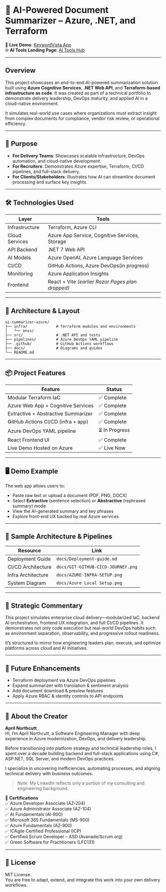 # 🧠 AI-Powered Document Summarizer – Azure, .NET, and Terraform

🔗 **Live Demo**: [KeywordVista App](https://keywordvista.azurewebsites.net)  
🌐 **AI Tools Landing Page**: [AI Tools Hub](https://ai-tools-hub.azurewebsites.net)

---

## Overview

This project showcases an end-to-end AI-powered summarization solution built using **Azure Cognitive Services**, **.NET Web API**, and **Terraform-based infrastructure as code**. It was created as part of a technical portfolio to demonstrate delivery leadership, DevOps maturity, and applied AI in a cloud-native environment.

It simulates real-world use cases where organizations must extract insight from complex documents for compliance, vendor risk review, or operational efficiency.

---

## 🎯 Purpose

- **For Delivery Teams**: Showcases scalable infrastructure, DevOps automation, and cloud-native development.
- **For Recruiters**: Demonstrates Azure expertise, Terraform, CI/CD pipelines, and full-stack delivery.
- **For Clients/Stakeholders**: Illustrates how AI can streamline document processing and surface key insights. 

---

## 🛠️ Technologies Used

| Layer            | Tools                                           |
|------------------|--------------------------------------------------|
| Infrastructure   | Terraform, Azure CLI                            |
| Cloud Services   | Azure App Service, Cognitive Services, Storage  |
| API Backend      | .NET 7 Web API                                  |
| AI Models        | Azure OpenAI, Azure Language Services           |
| CI/CD            | GitHub Actions, Azure DevOps(in progress)       |
| Monitoring       | Azure Application Insights                      |
| Frontend         | React + Vite *(earlier Razor Pages plan dropped)*

---

## 🧱 Architecture & Layout

```
ai-summarizer-azure/
├── infra/             # Terraform modules and environments
│   └── envs/
├── src/               # .NET API and tests
├── pipelines/         # Azure DevOps YAML pipeline
├── .github/           # GitHub Actions workflows
├── docs/              # Diagrams and guides
└── README.md
```

---

## 📦 Project Features

| Feature                              | Status           |
|--------------------------------------|------------------|
| Modular Terraform IaC                | ✅ Complete       |
| Azure Web App + Cognitive Services   | ✅ Complete       |
| Extractive + Abstractive Summarizer  | ✅ Complete       |
| GitHub Actions CI/CD (infra + app)   | ✅ Complete       |
| Azure DevOps YAML pipeline           | ⏳ In Progress    |
| React Frontend UI                    | ✅ Complete       |
| Live Demo Hosted on Azure            | ✅ Live Now       |

---

## 🖥️ Demo Example

The web app allows users to:

- Paste raw text or upload a document (PDF, PNG, DOCX)
- Select **Extractive** (sentence selection) or **Abstractive** (rephrased summary) mode
- View the AI-generated summary and key phrases
- Explore front-end UX backed by real Azure services

---

## 📘 Sample Architecture & Pipelines

| Resource              | Link |
|-----------------------|------|
| Deployment Guide      | `docs/Deployment-guide.md` |
| CI/CD Architecture    | `docs/GIT-GITHUB-CICD-JOURNEY.png` |
| Infra Architecture    | `docs/AZURE-INFRA-SETUP.png` |
| System Diagram        | `docs/Azure Local Setup.png` |

---

## 🧠 Strategic Commentary

This project simulates enterprise cloud delivery—modularized IaC, backend AI orchestration, frontend UX integration, and full CI/CD pipelines. It demonstrates not only code execution but real-world DevOps habits such as environment separation, observability, and progressive rollout readiness.

It’s structured to mirror how engineering leaders plan, execute, and optimize platforms across cloud and AI initiatives.

---

## 🚀 Future Enhancements

- Terraform deployment via Azure DevOps pipelines  
- Expand summarizer with translation & sentiment analysis  
- Add document download & preview features  
- Apply Azure RBAC & identity controls to API endpoints  

---

## 👤 About the Creator

**April Northcutt**  
Hi, I’m April Northcutt, a Software Engineering Manager with deep experience in Azure modernization, DevOps, and delivery leadership.

Before transitioning into platform strategy and technical leadership roles, I spent over a decade building backend and full-stack applications using C#, ASP.NET, SQL Server, and modern DevOps practices.

I specialize in uncovering inefficiencies, automating processes, and aligning technical delivery with business outcomes.

> Note: My LinkedIn reflects only a portion of my consulting and engineering background.

🏅 **Certifications**  
✅ Azure Developer Associate (AZ-204)  
✅ Azure Administrator Associate (AZ-104)  
✅ AI Fundamentals (AI-900)  
✅ Microsoft 365 Fundamentals (MS-900)  
✅ Azure Fundamentals (AZ-900)  
✅ ICAgile Certified Professional (ICP)  
✅ Certified Scrum Developer – ASD (Avanade/Scrum.org)  
✅ Green Software for Practitioners (LFC131)

---

## 📄 License

MIT License.  
You are free to adapt, extend, and integrate this work into your own delivery workflows.